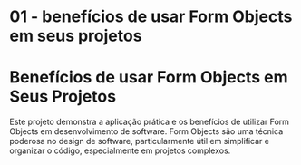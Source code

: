 
# 01 - benefícios de usar Form Objects em seus projetos

# Benefícios de usar Form Objects em Seus Projetos

Este projeto demonstra a aplicação prática e os benefícios de utilizar Form Objects em desenvolvimento de software. 
Form Objects são uma técnica poderosa no design de software, particularmente útil em simplificar e organizar o código, especialmente em projetos complexos.